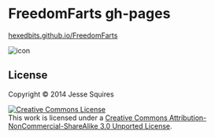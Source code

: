 # FreedomFarts gh-pages

[hexedbits.github.io/FreedomFarts](http://hexedbits.github.io/FreedomFarts/)

![icon](http://raw.github.com/hexedbits/freedomfarts-site/master/ico/icon120.png)

## License

Copyright &copy; 2014 Jesse Squires

<a rel="license" href="http://creativecommons.org/licenses/by-nc-sa/3.0"><img alt="Creative Commons License" style="border-width:0" src="http://i.creativecommons.org/l/by-nc-sa/3.0/88x31.png" /></a><br />This work is licensed under a <a rel="license" href="http://creativecommons.org/licenses/by-nc-sa/3.0">Creative Commons Attribution-NonCommercial-ShareAlike 3.0 Unported License</a>.
